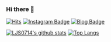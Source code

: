 ### Hi there 👋

<!--
**LJS0714/LJS0714** is a ✨ _special_ ✨ repository because its `README.md` (this file) appears on your GitHub profile.

Here are some ideas to get you started:

- 🔭 I’m currently working on ...
- 🌱 I’m currently learning ...
- 👯 I’m looking to collaborate on ...
- 🤔 I’m looking for help with ...
- 💬 Ask me about ...
- 📫 How to reach me: ...
- 😄 Pronouns: ...
- ⚡ Fun fact: ...
-->
[![Hits](https://hits.seeyoufarm.com/api/count/incr/badge.svg?url=https%3A%2F%2Fgithub.com%2Fgjbae1212%2Fhit-counter&count_bg=%23C3FFDC&title_bg=%2300A276&icon=googlefit.svg&icon_color=%23C3FFDC&title=hits&edge_flat=false)](https://hits.seeyoufarm.com)
[![Instagram Badge](https://img.shields.io/badge/-Instagram-00A276?logo=instagram&logoColor=white&link={https://www.instagram.com/jisunnyday7/})]({https://www.instagram.com/jisunnyday7/})
[![Blog Badge](https://img.shields.io/badge/-Blog-00A276?logo=naver&logoColor=white&link={https://blog.naver.com/ejisunny})]({https://blog.naver.com/ejisunny})

[![LJS0714's github stats](https://github-readme-stats.vercel.app/api?username=LJS0714&count_private=true&custom_title=Jisun's-Github-Stats&bg_color=40,CCFFCF,CFCCFF&title_color=3E7E4A&text_color=FFFFFF)](https://github.com/anuraghazra/github-readme-stats)
[![Top Langs](https://github-readme-stats.vercel.app/api/top-langs/?username=LJS0714)](https://github.com/anuraghazra/github-readme-stats)
